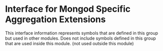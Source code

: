 
# Interface for Mongod Specific Aggregation Extensions
This interface information represents symbols that are defined in this group but used in other modules.  Does not include symbols defined in this group that are used inside this module.
(not used outside this module)
